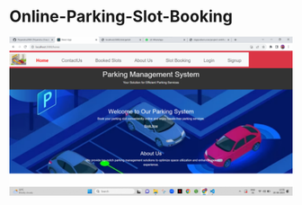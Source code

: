 # Online-Parking-Slot-Booking

![](https://github.com/Priyanshu2908/Online-Parking-Slot-Booking/blob/master/Screenshot%202023-08-20%20135638.png?raw=true)
